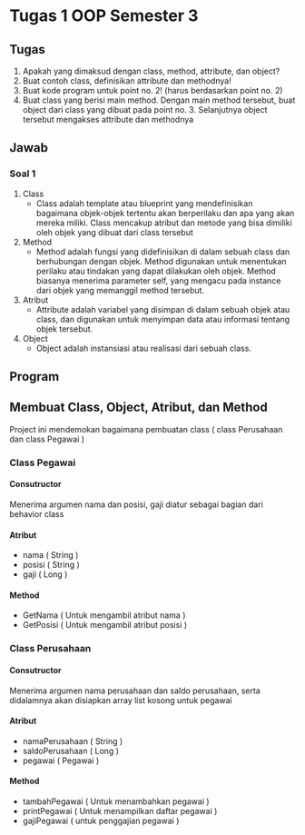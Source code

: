 # Tugas 1 OOP Semester 3

## Tugas 
1. Apakah yang dimaksud dengan class, method, attribute, dan object?
2. Buat contoh class, definisikan attribute dan methodnya!
3. Buat kode program untuk point no. 2! (harus berdasarkan point no. 2)
4. Buat class yang berisi main method. Dengan main method tersebut, buat object dari class yang dibuat pada point no. 3. Selanjutnya object tersebut mengakses attribute dan methodnya


## Jawab
### Soal 1
1. Class
   - Class adalah template atau blueprint yang mendefinisikan bagaimana objek-objek tertentu akan berperilaku dan apa yang akan mereka miliki. Class mencakup atribut  dan metode yang bisa dimiliki oleh objek yang dibuat dari class tersebut
2. Method
   - Method adalah fungsi yang didefinisikan di dalam sebuah class dan berhubungan dengan objek. Method digunakan untuk menentukan perilaku atau tindakan yang dapat dilakukan oleh objek. Method biasanya menerima parameter self, yang mengacu pada instance dari objek yang memanggil method tersebut.
3. Atribut
   - Attribute adalah variabel yang disimpan di dalam sebuah objek atau class, dan digunakan untuk menyimpan data atau informasi tentang objek tersebut.
4. Object
   - Object adalah instansiasi atau realisasi dari sebuah class.


## Program
## Membuat Class, Object, Atribut, dan Method
Project ini mendemokan bagaimana pembuatan class ( class Perusahaan dan class Pegawai )
### Class Pegawai
#### Consutructor
Menerima argumen nama dan posisi, gaji diatur sebagai bagian dari behavior class
#### Atribut
- nama ( String )
- posisi ( String )
- gaji ( Long )
#### Method
- GetNama ( Untuk mengambil atribut nama )
- GetPosisi ( Untuk mengambil atribut posisi )

### Class Perusahaan
#### Consutructor
Menerima argumen nama perusahaan dan saldo perusahaan, serta didalamnya akan disiapkan array list kosong untuk pegawai
#### Atribut
- namaPerusahaan ( String )
- saldoPerusahaan ( Long )
- pegawai ( Pegawai )
#### Method
- tambahPegawai ( Untuk menambahkan pegawai )
- printPegawai ( Untuk menampilkan daftar pegawai )
- gajiPegawai ( untuk penggajian pegawai )
